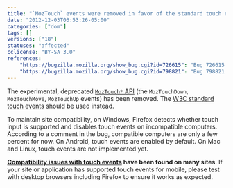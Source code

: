 ```yaml
---
title: "`MozTouch` events were removed in favor of the standard touch events"
date: "2012-12-03T03:53:26-05:00"
categories: ["dom"]
tags: []
versions: ["18"]
statuses: "affected"
cclicense: "BY-SA 3.0"
references:
    "https://bugzilla.mozilla.org/show_bug.cgi?id=726615": "Bug 726615 – Support W3C touch event instead of MozTouch event"
    "https://bugzilla.mozilla.org/show_bug.cgi?id=798821": "Bug 798821 – Disable touch events on Windows for devices that do not support touch input"
---
```

The experimental, deprecated [`MozTouch*` API](https://developer.mozilla.org/en-US/docs/Web/Guide/DOM/Events/Touch_events_%28Mozilla_experimental%29) (the `MozTouchDown`, `MozTouchMove`, `MozTouchUp` events) has been removed. The [W3C standard touch events](https://developer.mozilla.org/en-US/docs/Web/Guide/DOM/Events/Touch_events) should be used instead.

To maintain site compatibility, on Windows, Firefox detects whether touch input is supported and disables touch events on incompatible computers. According to a comment in the bug, compatible computers are only a few percent for now. On Android, touch events are enabled by default. On Mac and Linux, touch events are not implemented yet.

**[Compatibility issues with touch events](https://bugzilla.mozilla.org/showdependencytree.cgi?id=806805&hide_resolved=1) have been found on many sites**. If your site or application has supported touch events for mobile, please test with desktop browsers including Firefox to ensure it works as expected.
